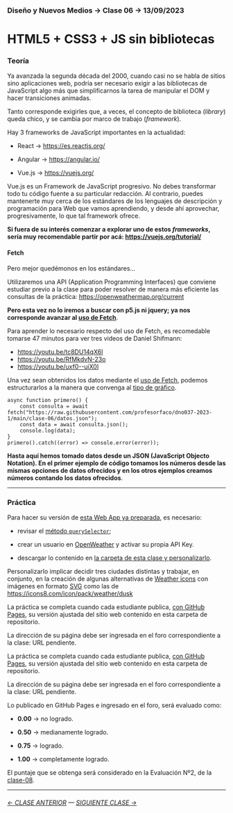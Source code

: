 ### Diseño y Nuevos Medios → Clase 06 → 13/09/2023

# HTML5 + CSS3 + JS sin bibliotecas

### Teoría

Ya avanzada la segunda década del 2000, cuando casi no se habla de sitios sino aplicaciones web, podría ser necesario exigir a las bibliotecas de JavaScript algo más que simplificarnos la tarea de manipular el DOM y hacer transiciones animadas. 

Tanto corresponde exigirles que, a veces, el concepto de biblioteca (*library*) queda chico, y se cambia por marco de trabajo (*framework*).

Hay 3 frameworks de JavaScript importantes en la actualidad:

- React → https://es.reactjs.org/

- Angular → https://angular.io/

- Vue.js → https://vuejs.org/

Vue.js es un Framework de JavaScript progresivo. No debes transformar todo tu código fuente a su particular redacción. Al contrario, puedes mantenerte muy cerca de los estándares de los lenguajes de descripción y programación para Web que vamos aprendiendo, y desde ahí aprovechar, progresivamente, lo que tal framework ofrece.

**Si fuera de su interés comenzar a explorar uno de estos *frameworks*, sería muy recomendable partir por acá: https://vuejs.org/tutorial/**

#### Fetch

Pero mejor quedémonos en los estándares…

Utilizaremos una API (Application Programming Interfaces) que conviene estudiar previo a la clase para poder resolver de manera más eficiente las consultas de la práctica: https://openweathermap.org/current

**Pero esta vez no lo iremos a buscar con p5.js ni jquery; ya nos corresponde avanzar al [uso de Fetch](https://developer.mozilla.org/es/docs/Web/API/Fetch_API/Using_Fetch)**.

Para aprender lo necesario respecto del uso de Fetch, es recomedable tomarse 47 minutos para ver tres videos de Daniel Shifmann:

- https://youtu.be/tc8DU14qX6I
- https://youtu.be/RfMkdvN-23o
- https://youtu.be/uxf0--uiX0I

Una vez sean obtenidos los datos mediante el [uso de Fetch](https://developer.mozilla.org/es/docs/Web/API/Fetch_API/Using_Fetch), podemos estructurarlos  a la manera que convenga al [tipo de gráfico](https://www.chartjs.org/docs/latest/charts/?h=type).

```
async function primero() {
    const consulta = await fetch("https://raw.githubusercontent.com/profesorfaco/dno037-2023-1/main/clase-06/datos.json");
    const data = await consulta.json();
    console.log(data);
}
primero().catch((error) => console.error(error));
```

**Hasta aquí hemos tomado datos desde un JSON (JavaScript Objecto Notation). En el primer ejemplo de código tomamos los números desde las mismas opciones de datos ofrecidos y en los otros ejemplos creamos números contando los datos ofrecidos**.

- - - - - - -

### Práctica

Para hacer su versión de [esta Web App ya preparada](https://profesorfaco.github.io/dno037-2023-1/clase-05), es necesario:

- revisar el [método `querySelector`](https://developer.mozilla.org/es/docs/Web/API/Element/querySelector);

- crear un usuario en [OpenWeather](https://home.openweathermap.org/users/sign_in) y activar su propia API Key.

- descargar lo contenido en [la carpeta de esta clase y personalizarlo](https://profesorfaco.github.io/dno037-2023-1/clase-07).

Personalizarlo implicar decidir tres ciudades distintas y trabajar, en conjunto, en la creación de algunas alternativas de [Weather icons](https://openweathermap.org/weather-conditions) con imágenes en formato [SVG](https://developer.mozilla.org/es/docs/Web/SVG/Tutorial/Introduction) como las de https://icons8.com/icon/pack/weather/dusk

La práctica se completa cuando cada estudiante publica, [con GitHub Pages](https://docs.github.com/es/pages/getting-started-with-github-pages/configuring-a-publishing-source-for-your-github-pages-site#publishing-from-a-branch), su versión ajustada del sitio web contenido en esta carpeta de repositorio.

La dirección de su página debe ser ingresada en el foro correspondiente a la clase: URL pendiente.

La práctica se completa cuando cada estudiante publica, [con GitHub Pages](https://docs.github.com/es/pages/getting-started-with-github-pages/configuring-a-publishing-source-for-your-github-pages-site#publishing-from-a-branch), su versión ajustada del sitio web contenido en esta carpeta de repositorio.

La dirección de su página debe ser ingresada en el foro correspondiente a la clase: URL pendiente.

Lo publicado en GitHub Pages e ingresado en el foro, será evaluado como:

- **0.00** → no logrado.

- **0.50** → medianamente logrado.

- **0.75** → logrado.

- **1.00** → completamente logrado.

El puntaje que se obtenga será considerado en la Evaluación Nº2, de la [clase-08](https://github.com/profesorfaco/dno037-2023-2/tree/main/clase-08).
- - - - - - - - - - - -

###### [← CLASE ANTERIOR](https://github.com/profesorfaco/dno037-2023-2/tree/main/clase-05) — [SIGUIENTE CLASE →](https://github.com/profesorfaco/dno037-2023-2/tree/main/clase-07)
